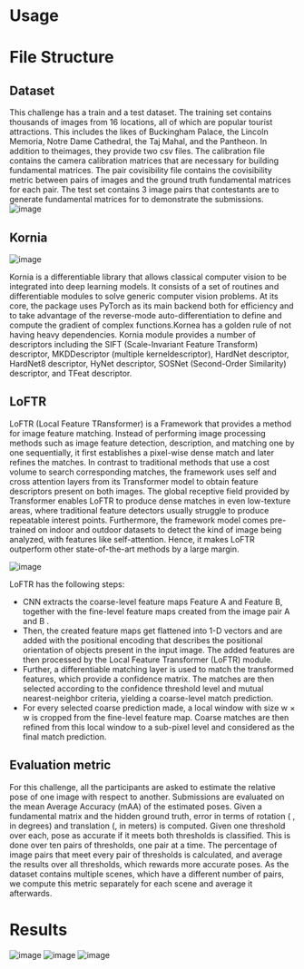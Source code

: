 # Usage

# File Structure

## Dataset

This challenge has a train and a test dataset. The training set contains thousands of images from 16 locations, all of which are popular tourist attractions. This includes the likes of Buckingham Palace, the Lincoln Memoria, Notre Dame Cathedral, the Taj Mahal, and the Pantheon. In addition to theimages, they provide two csv files. The calibration file contains the camera calibration matrices that are necessary for building fundamental matrices. The pair covisibility file contains the covisibility metric between pairs of images and the ground truth fundamental matrices for each pair. The test set contains 3 image pairs that contestants are to generate fundamental matrices for to demonstrate the submissions. 
![image](https://user-images.githubusercontent.com/39590621/168615651-16a5faaf-d444-4bde-ae53-baf4e97581c2.png)

## Kornia
![image](https://user-images.githubusercontent.com/39590621/168612245-70119dea-53e5-4ea3-b8ba-d27bccfac941.png)

Kornia is a differentiable library that allows classical computer vision to be integrated into deep learning models. It consists of a set of routines and differentiable modules to solve generic computer vision problems. At its core, the package uses PyTorch as its main backend both for efficiency and to take advantage of the reverse-mode auto-differentiation to define and compute the gradient of complex functions.Kornea has a golden rule of not having heavy dependencies. Kornia module provides a number of descriptors including the SIFT (Scale-Invariant Feature Transform) descriptor, MKDDescriptor (multiple kerneldescriptor), HardNet descriptor, HardNet8 descriptor, HyNet descriptor, SOSNet (Second-Order Similarity) descriptor, and TFeat descriptor.

## LoFTR

LoFTR (Local Feature TRansformer) is a Framework that provides a method for image feature matching. Instead of performing image processing methods such as image feature detection, description, and matching one by one sequentially, it first establishes a pixel-wise dense match and later refines the matches. In contrast to traditional methods that use a cost volume to search corresponding matches, the framework uses self and cross attention layers from its Transformer model to obtain feature descriptors present on both images. The global receptive field provided by Transformer enables LoFTR to produce dense matches in even low-texture areas, where traditional feature detectors usually struggle to produce repeatable interest points. Furthermore, the framework model comes pre-trained on indoor and outdoor datasets to detect the kind of image being analyzed, with features like self-attention. Hence, it   makes LoFTR outperform other state-of-the-art methods by a large margin. 

![image](https://user-images.githubusercontent.com/39590621/168614880-48bb08e3-8553-4d80-b7b1-54175c247d8a.png)


LoFTR has the following steps: 

* CNN extracts the coarse-level feature maps Feature A and Feature B, together with the fine-level feature maps created from the image pair A and  B . 
* Then, the created feature maps get flattened into 1-D vectors and are added with the positional encoding that describes the positional orientation of objects present in the input image. The added features are then processed by the Local Feature Transformer (LoFTR) module. 
* Further, a differentiable matching layer is used to match the transformed features, which provide a confidence matrix. The matches are then selected according to the confidence threshold level and mutual nearest-neighbor criteria, yielding a coarse-level match prediction.  
* For every selected coarse prediction made, a local window with size w × w is cropped from the fine-level feature map. Coarse matches are then refined from this local window to a sub-pixel level and considered as the final match prediction.

## Evaluation metric

For this challenge, all the participants are asked to estimate the relative pose of one image with respect to another. Submissions are evaluated on the mean Average Accuracy (mAA) of the estimated poses. Given a fundamental matrix and the hidden ground truth, error in terms of rotation ( , in degrees) and translation (, in meters) is computed. Given one threshold over each, pose as accurate if it meets both thresholds is classified. This is done over ten pairs of thresholds, one pair at a time. 
The percentage of image pairs that meet every pair of thresholds is calculated, and average the results over all thresholds, which rewards more accurate poses. As the dataset contains multiple scenes, which have a different number of pairs, we compute this metric separately for each scene and average it afterwards.

# Results

![image](https://user-images.githubusercontent.com/39590621/168455303-0906b0fd-65d8-4c32-9cd3-2e897f937bbd.png)
![image](https://user-images.githubusercontent.com/39590621/168455307-ef82d064-8cfb-4a2d-bce7-39141535bf46.png)
![image](https://user-images.githubusercontent.com/39590621/168455311-46207aff-fdff-4a7f-a7d7-d17e455ecf25.png)
